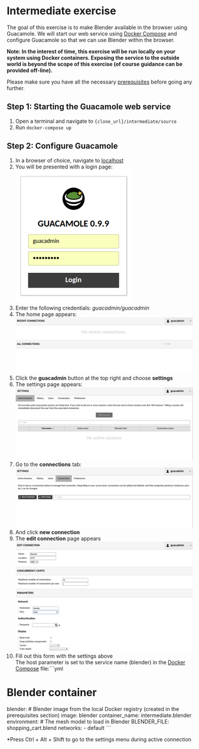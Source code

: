 # Intermediate exercise
The goal of this exercise is to make Blender available in the browser using Guacamole. We will start our web service using [Docker Compose](https://docs.docker.com/compose/) and configure Guacamole so that we can use Blender within the browser.

**Note: In the interest of time, this exercise will be run locally on your system using Docker containers. Exposing the service to the outside world is beyond the scope of this exercise (of course guidance can be provided off-line).**

Please make sure you have all the necessary [prerequisites](../prerequisites/exercise.md) before going any further.

## Step 1: Starting the Guacamole web service
1. Open a terminal and navigate to `{clone_url}/intermediate/source`
2. Run `docker-compose up`

## Step 2: Configure Guacamole
1. In a browser of choice, navigate to [localhost](http://localhost)
2. You will be presented with a login page:  
![login](images/login.png "Login page")  
3. Enter the following credentials: *guacadmin/guacadmin*
4. The home page appears:
![home](images/home.png "Home page")
5. Click the **guacadmin** button at the top right and choose **settings**
6. The settings page appears:  
![settings](images/settings.png "Settings page")  
7. Go to the **connections** tab:  
![connections](images/connections.png "Connections tab")
8. And click **new connection**
9. The **edit connection** page appears  
![connection](images/connection.png "Connection page")
10. Fill out this form with the settings above  
The host parameter is set to the service name (blender) in the [Docker Compose](https://docs.docker.com/compose/) file:```yml
  # Blender container
  blender:
    # Blender image from the local Docker registry (created in the prerequisites section)
    image: blender
    container_name: intermediate.blender
    environment:
      # The mesh model to load in Blender
      BLENDER_FILE: shopping_cart.blend
    networks:
      - default
      ```


*Press Ctrl + Alt + Shift to go to the settings menu during active connection
